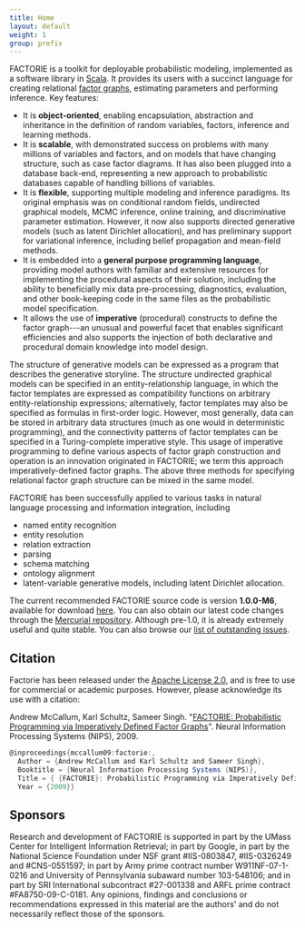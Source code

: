 ```yaml
---
title: Home
layout: default
weight: 1
group: prefix
---
```


FACTORIE is a toolkit for deployable probabilistic modeling, implemented as a software library in [Scala](http://www.scala-lang.org). It provides its users with a succinct language for creating relational [factor graphs](http://en.wikipedia.org/wiki/Factor_graph), estimating parameters and performing inference.  Key features:

* It is **object-oriented**, enabling encapsulation, abstraction and inheritance in the definition of random variables, factors, inference and learning methods.
* It is **scalable**, with demonstrated success on problems with many millions of variables and factors, and on models that have changing structure, such as case factor diagrams.  It has also been plugged into a database back-end, representing a new approach to probabilistic databases capable of handling billions of variables.
* It is **flexible**, supporting multiple modeling and inference paradigms.  Its original emphasis was on conditional random fields, undirected graphical models, MCMC inference, online training, and discriminative parameter estimation.  However, it now also supports directed generative models (such as latent Dirichlet allocation), and has preliminary support for variational inference, including belief propagation and mean-field methods.
* It is embedded into a **general purpose programming language**, providing model authors with familiar and extensive resources for implementing the procedural aspects of their solution, including the ability to beneficially mix data pre-processing, diagnostics, evaluation, and other book-keeping code in the same files as the probabilistic model specification.
* It allows the use of **imperative** (procedural) constructs to define the factor graph---an unusual and powerful facet that enables significant efficiencies and also supports the injection of both declarative and procedural domain knowledge into model design.

The structure of generative models can be expressed as a program that describes the generative storyline.  The structure undirected graphical models can be specified in an entity-relationship language, in which the factor templates are expressed as compatibility functions on arbitrary entity-relationship expressions; alternatively, factor templates may also be specified as formulas in first-order logic.  However, most generally, data can be stored in arbitrary data structures (much as one would in deterministic programming), and the connectivity patterns of factor templates can be specified in a Turing-complete imperative style.  This usage of imperative programming to define various aspects of factor graph construction and operation is an innovation originated in FACTORIE; we term this approach imperatively-defined factor graphs.  The above three methods for specifying relational factor graph structure can be mixed in the same model.

FACTORIE has been successfully applied to various tasks in natural language processing and information integration, including

*  named entity recognition
*  entity resolution
*  relation extraction
*  parsing
*  schema matching
*  ontology alignment
*  latent-variable generative models, including latent Dirichlet allocation.

The current recommended FACTORIE source code is version **1.0.0-M6**, available for download [here](download.html).  You can also obtain our latest code changes through the [Mercurial repository](http://code.google.com/p/factorie/source/checkout). Although pre-1.0, it is already extremely useful and quite stable. You can also browse our [list of outstanding issues](http://code.google.com/p/factorie/issues/list).

Citation
---

Factorie has been released under the [Apache License 2.0](http://www.apache.org/licenses/LICENSE-2.0), and is free to use for commercial or academic purposes. However, please acknowledge its use with a citation:

Andrew McCallum, Karl Schultz, Sameer Singh. "[FACTORIE: Probabilistic Programming via Imperatively Defined Factor Graphs](http://people.cs.umass.edu/~mccallum/papers/factorie-nips09.pdf)". Neural Information Processing Systems (NIPS), 2009.

```scala
@inproceedings{mccallum09:factorie:,
  Author = {Andrew McCallum and Karl Schultz and Sameer Singh}, 
  Booktitle = {Neural Information Processing Systems (NIPS)}, 
  Title = { {FACTORIE}: Probabilistic Programming via Imperatively Defined Factor Graphs}, 
  Year = {2009}}
```

Sponsors
---

Research and development of FACTORIE is supported in part by the UMass Center for Intelligent Information Retrieval; in part by Google, in part by the National Science Foundation under NSF grant #IIS-0803847, #IIS-0326249 and #CNS-0551597; in part by Army prime contract number W911NF-07-1-0216 and University of Pennsylvania subaward number 103-548106; and in part by SRI International subcontract #27-001338 and ARFL prime contract #FA8750-09-C-0181. Any opinions, findings and conclusions or recommendations expressed in this material are the authors' and do not necessarily reflect those of the sponsors.
